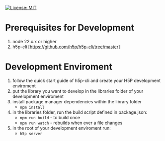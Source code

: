 [![License: MIT](https://img.shields.io/badge/License-MIT-blue.svg)](LICENSE)

# Prerequisites for Development

1. node 22.x.x or higher 
2. h5p-cli [https://github.com/h5p/h5p-cli/tree/master]


# Development Enviroment
1. follow the quick start guide of h5p-cli and create your H5P development enviroment 
2. put the library you want to develop in the libraries folder of your development enviroment 
3. install package manager dependencies within the library folder
    - ```npm install```
4. in the libraries folder, run the build script defined in package.json:
    - ```npm run build``` - to build once
    - ```npm run watch``` - rebuilds when ever a file changes
5. in the root of your development enviroment run:
    - ```h5p server```
